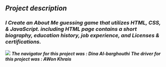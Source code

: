  ## ***Project description***
  ### ***I Create an About Me guessing game that utilizes HTML, CSS, & JavaScript. including  HTML page contains a short biography, education history, job experience, and Licenses & certifications.***

  ![](https://p1xhr2w8ts37fbalioe6qfro-wpengine.netdna-ssl.com/treasuryinsights/wp-content/uploads/sites/9/2019/04/TM-3225_6501303_WSL-WCS-TM_Q219_iStock887921494-edit-img-1600x700_v3.png)
 ***The navigator for this project was : Dina Al-barghouthi***
  ***The driver for this project was : AWon Khrais***